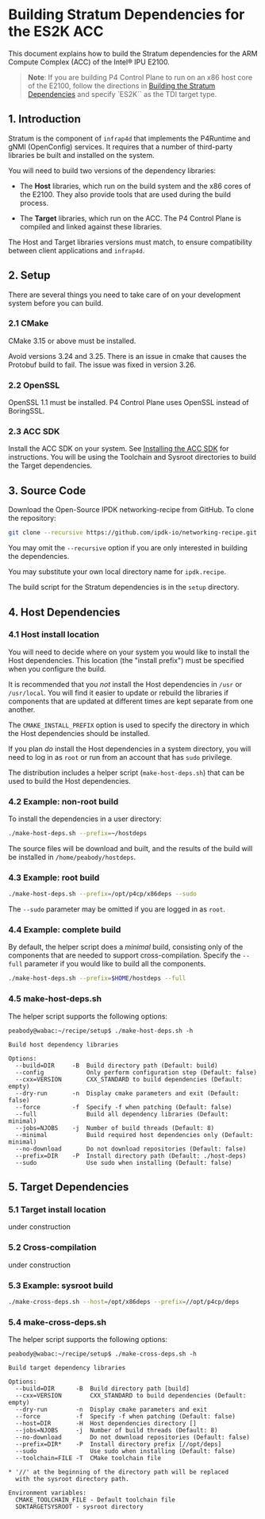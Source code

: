 # Building Stratum Dependencies for the ES2K ACC

This document explains how to build the Stratum dependencies for the
ARM Compute Complex (ACC) of the Intel&reg; IPU E2100.

> **Note**: If you are building P4 Control Plane to run on an x86 host
core of the E2100, follow the directions in
[Building the Stratum Dependencies](building-stratum-deps.md) and
specify `ES2K`` as the TDI target type.

## 1. Introduction

Stratum is the component of `infrap4d` that implements the P4Runtime and gNMI
(OpenConfig) services. It requires that a number of third-party libraries
be built and installed on the system.

You will need to build two versions of the dependency libraries:

- The **Host** libraries, which run on the build system and the x86
  cores of the E2100. They also provide tools that are used during the
  build process.

- The **Target** libraries, which run on the ACC. The P4 Control Plane is
  compiled and linked against these libraries.

The Host and Target libraries versions must match, to ensure compatibility
between client applications and `infrap4d`.

## 2. Setup

There are several things you need to take care of on your development
system before you can build.

### 2.1 CMake

CMake 3.15 or above must be installed.

Avoid versions 3.24 and 3.25. There is an issue in cmake that causes the
Protobuf build to fail. The issue was fixed in version 3.26.

### 2.2 OpenSSL

OpenSSL 1.1 must be installed. P4 Control Plane uses OpenSSL instead of
BoringSSL.

### 2.3 ACC SDK

Install the ACC SDK on your system. See
[Installing the ACC SDK](../docs/guides/es2k/installing-acc-sdk.md) for
instructions. You will be using the Toolchain and Sysroot directories
to build the Target dependencies.

## 3. Source Code

Download the Open-Source IPDK networking-recipe from GitHub. To clone the
repository:

```bash
git clone --recursive https://github.com/ipdk-io/networking-recipe.git ipdk.recipe
```

You may omit the `--recursive` option if you are only interested in building
the dependencies.

You may substitute your own local directory name for `ipdk.recipe`.

The build script for the Stratum dependencies is in the `setup` directory.

## 4. Host Dependencies

### 4.1 Host install location

You will need to decide where on your system you would like to install the
Host dependencies. This location (the "install prefix") must be specified
when you configure the build.

It is recommended that you *not* install the Host dependencies in `/usr` or
`/usr/local`. You will find it easier to update or rebuild the libraries
if components that are updated at different times are kept separate from
one another.

The `CMAKE_INSTALL_PREFIX` option is used to specify the directory in which
the Host dependencies should be installed.

If you plan *do* install the Host dependencies in a system directory, you will
need to log in as `root` or run from an account that has `sudo` privilege.

The distribution includes a helper script (`make-host-deps.sh`) that can be
used to build the Host dependencies.

### 4.2 Example: non-root build

To install the dependencies in a user directory:

```bash
./make-host-deps.sh --prefix=~/hostdeps
```

The source files will be download and built, and the results of the build
will be installed in `/home/peabody/hostdeps`.

### 4.3 Example: root build

```bash
./make-host-deps.sh --prefix=/opt/p4cp/x86deps --sudo
```

The `--sudo` parameter may be omitted if you are logged in as `root`.

### 4.4 Example: complete build

By default, the helper script does a *minimal* build, consisting only of
the components that are needed to support cross-compilation. Specify the
`--full` parameter if you would like to build all the components.

```bash
./make-host-deps.sh --prefix=$HOME/hostdeps --full
```

### 4.5 make-host-deps.sh

The helper script supports the following options:

```text
peabody@wabac:~/recipe/setup$ ./make-host-deps.sh -h

Build host dependency libraries

Options:
  --build=DIR     -B  Build directory path (Default: build)
  --config            Only perform configuration step (Default: false)
  --cxx=VERSION       CXX_STANDARD to build dependencies (Default: empty)
  --dry-run       -n  Display cmake parameters and exit (Default: false)
  --force         -f  Specify -f when patching (Default: false)
  --full              Build all dependency libraries (Default: minimal)
  --jobs=NJOBS    -j  Number of build threads (Default: 8)
  --minimal           Build required host dependencies only (Default: minimal)
  --no-download       Do not download repositories (Default: false)
  --prefix=DIR    -P  Install directory path (Default: ./host-deps)
  --sudo              Use sudo when installing (Default: false)
```

## 5. Target Dependencies

### 5.1 Target install location

under construction

### 5.2 Cross-compilation

under construction

### 5.3 Example: sysroot build

```bash
./make-cross-deps.sh --host=/opt/x86deps --prefix=//opt/p4cp/deps
```

### 5.4 make-cross-deps.sh

The helper script supports the following options:

```text
peabody@wabac:~/recipe/setup$ ./make-cross-deps.sh -h

Build target dependency libraries

Options:
  --build=DIR      -B  Build directory path [build]
  --cxx=VERSION        CXX_STANDARD to build dependencies (Default: empty)
  --dry-run        -n  Display cmake parameters and exit
  --force          -f  Specify -f when patching (Default: false)
  --host=DIR       -H  Host dependencies directory []
  --jobs=NJOBS     -j  Number of build threads (Default: 8)
  --no-download        Do not download repositories (Default: false)
  --prefix=DIR*    -P  Install directory prefix [//opt/deps]
  --sudo               Use sudo when installing (Default: false)
  --toolchain=FILE -T  CMake toolchain file

* '//' at the beginning of the directory path will be replaced
  with the sysroot directory path.

Environment variables:
  CMAKE_TOOLCHAIN_FILE - Default toolchain file
  SDKTARGETSYSROOT - sysroot directory
```
